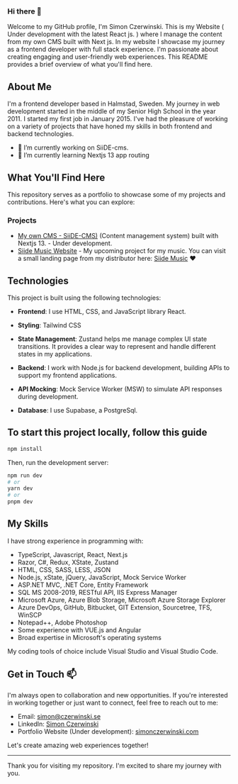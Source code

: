 ### Hi there 👋

Welcome to my GitHub profile, I'm Simon Czerwinski. 
This is my Website  ( Under development with the latest React js. ) where I manage the content from my own CMS built with Next js. In my website I showcase my journey as a frontend developer with full stack experience. I'm passionate about creating engaging and user-friendly web experiences. This README provides a brief overview of what you'll find here.

## About Me

I'm a frontend developer based in Halmstad, Sweden. My journey in web development started in the middle of my Senior High School in the year 2011. I started my first job in January 2015. I've had the pleasure of working on a variety of projects that have honed my skills in both frontend and backend technologies.

- 🔭 I’m currently working on SiiDE-cms.
- 🌱 I’m currently learning Nextjs 13 app routing

## What You'll Find Here

This repository serves as a portfolio to showcase some of my projects and contributions. Here's what you can explore:

### Projects
- [My own CMS - SiiDE-CMS)](link-to-project)  (Content management system) built with Nextjs 13. - Under development. 
- [Siide Music Website](link-to-project) - My upcoming project for my music. You can visit a small landing page from my distributor here: [Siide Music](https://hyperfollow.com/siide) ❤️

## Technologies

This project is built using the following technologies:

- **Frontend**: I use HTML, CSS, and JavaScript library React.

- **Styling**: Tailwind CSS

- **State Management**: Zustand helps me manage complex UI state transitions. It provides a clear way to represent and handle different states in my applications.

- **Backend**: I work with Node.js for backend development, building APIs to support my frontend applications.

- **API Mocking**: Mock Service Worker (MSW) to simulate API responses during development.

- **Database**: I use Supabase, a PostgreSql.


## To start this project locally, follow this guide

```bash
npm install
```

Then, run the development server:

```bash
npm run dev
# or
yarn dev
# or
pnpm dev
```

## My Skills

I have strong experience in programming with:

- TypeScript, Javascript, React, Next.js
- Razor, C#, Redux, XState, Zustand
- HTML, CSS, SASS, LESS, JSON
- Node.js, xState, jQuery, JavaScript, Mock Service Worker
- ASP.NET MVC, .NET Core, Entity Framework
- SQL MS 2008-2019, RESTful API, IIS Express Manager
- Microsoft Azure, Azure Blob Storage, Microsoft Azure Storage Explorer
- Azure DevOps, GitHub, Bitbucket, GIT Extension, Sourcetree, TFS, WinSCP
- Notepad++, Adobe Photoshop
- Some experience with VUE.js and Angular
- Broad expertise in Microsoft's operating systems

My coding tools of choice include Visual Studio and Visual Studio Code.

## Get in Touch 📫

I'm always open to collaboration and new opportunities. If you're interested in working together or just want to connect, feel free to reach out to me:

- Email: [simon@czerwinski.se](mailto:simon@czerwinski.se)
- LinkedIn: [Simon Czerwinski](https://www.linkedin.com/in/simon-edward-czerwinski-b0b9297a/)
- Portfolio Website (Under development): [simonczerwinski.com](https://www.simonczerwinski.com)

Let's create amazing web experiences together!

---

Thank you for visiting my repository. I'm excited to share my journey with you.
